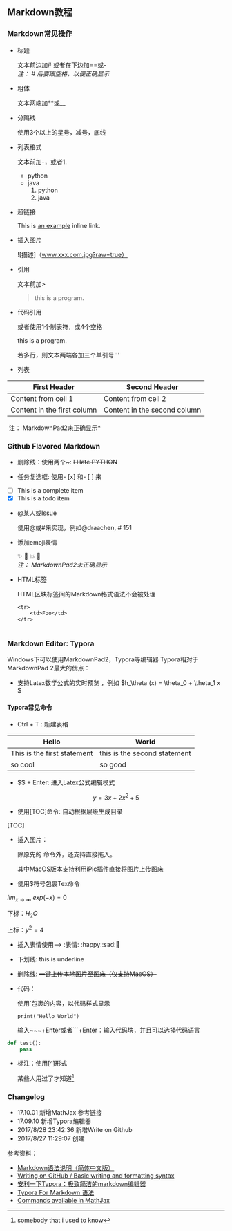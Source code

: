 ## Markdown教程  

### Markdown常见操作

-   标题

    文本前边加\# 或者在下边加==或-  
    *注： # 后要跟空格，以便正确显示* 

-   粗体

    文本两端加**或__

-   分隔线

    使用3个以上的星号，减号，底线  


-   列表格式

    文本前加-，或者1.  

    -   python  
    -   java
        1.  python
        2.  java  


-   超链接

    This is [an example](http://example.com/ "Title") inline link.    

-   插入图片

    ![描述]（www.xxx.com.jpg?raw=true）  

-   引用

    文本前加>  

    > this is a program.  


-   代码引用

    或者使用1个制表符，或4个空格  

    this is a program.   

    ​若多行，则文本两端各加三个单引号'''  

-   列表

| First Header                | Second Header                |
| --------------------------- | ---------------------------- |
| Content from cell 1         | Content from cell 2          |
| Content in the first column | Content in the second column |
​	注： MarkdownPad2未正确显示*

### Github Flavored Markdown

-   删除线：使用两个~: ~~I Hate PYTHON~~


-   任务复选框: 使用- [x] 和- [ ] 来  

- [ ] This is a complete item
- [x] This is a todo item  

-   @某人或Issue  

    使用@或#来实现，例如@draachen, # 151  

-   添加emoji表情

    :sparkles:  :camel:  :boom:  :dragon:  
    *注： MarkdownPad2未正确显示*

-   HTML标签

    HTML区块标签间的Markdown格式语法不会被处理    

    <table>

        <tr>
            <td>Foo</td>
        </tr>

    </table>  

### Markdown Editor: Typora

Windows下可以使用MarkdownPad2，Typora等编辑器 
Typora相对于MarkdownPad 2最大的优点：

- 支持Latex数学公式的实时预览 ，例如 $h_\theta (x) = \theta_0 + \theta_1 x $ 

#### Typora常见命令

-   Ctrl + T : 新建表格

| Hello                       | World                        |
| --------------------------- | ---------------------------- |
| This is the first statement | this is the second statement |
| so cool                     | so good                      |

-   $$ + Enter: 进入Latex公式编辑模式

$$
y = 3x + 2x^2 +5
$$
-   使用[TOC]命令: 自动根据层级生成目录

[TOC]

-   插入图片：

    除原先的![]() 命令外，还支持直接拖入。

    其中MacOS版本支持利用iPic插件直接将图片上传图床

-   使用$符号包裹Tex命令

  ​$lim_{x \to \infty} \ exp(-x) = 0$

  下标：$H_2 O$ 

  ​上标：$y^2 = 4$

-   插入表情使用--> :表情: :happy::sad::e-mail:


-   下划线: this is underline</u>

-   删除线:  ~~一键上传本地图片至图床（仅支持MacOS）~~

-   代码：

    使用`包裹的内容，以代码样式显示

    `print("Hello World")`

    输入~~~+Enter或者```+Enter：输入代码块，并且可以选择代码语言

~~~python
def test():
    pass
~~~

-   标注：使用[^]形式

    某些人用过了才知道[^注释]

    [^注释]: somebody that i used to know


### Changelog  

- 17.10.01 新增MathJax 参考链接
- 17.09.10 新增Typora编辑器
- 2017/8/28 23:42:36 新增Write on Github
- 2017/8/27 11:29:07 创建

参考资料：  

- [Markdown语法说明（简体中文版）](http://wowubuntu.com/markdown/)  
- [Writing on GitHub / Basic writing and formatting syntax ](https://help.github.com/articles/basic-writing-and-formatting-syntax/)  
- [安利一下Typora：极致简洁的markdown编辑器](http://www.jianshu.com/p/5256ecc06eec)
- [Typora For Markdown 语法](http://www.jianshu.com/p/092de536d948)
- [Commands available in MathJax](http://www.onemathematicalcat.org/MathJaxDocumentation/TeXSyntax.htm)